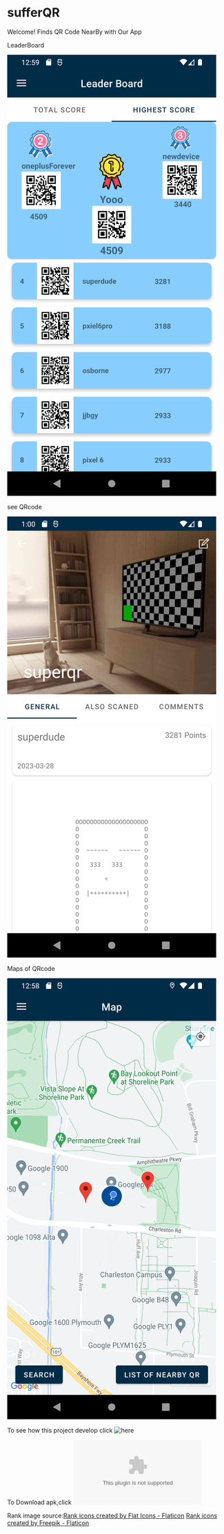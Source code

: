 # sufferQR

Welcome! Finds QR Code NearBy with Our App


LeaderBoard   

![LeaderBoard](https://github.com/CMPUT301W23T37/sufferQR/blob/main/doc/part4/readme_image/LeaderBoard.png)

see QRcode

![See Your Qr Code](https://github.com/CMPUT301W23T37/sufferQR/blob/main/doc/part4/readme_image/QRcodes.png)    

Maps of QRcode

![See Surrounding Qr Code](https://github.com/CMPUT301W23T37/sufferQR/blob/main/doc/part4/readme_image/mapsActivity.png)

To see how this project develop click ![here](https://github.com/CMPUT301W23T37/sufferQR/wiki)

To Download apk,click ![here](https://github.com/CMPUT301W23T37/sufferQR/releases/download/Release/sufferQR.apk) 

Rank image source:<a href="https://www.flaticon.com/free-icons/rank" title="rank icons">Rank icons created by Flat Icons - Flaticon</a>
<a href="https://www.flaticon.com/free-icons/rank" title="rank icons">Rank icons created by Freepik - Flaticon</a>
